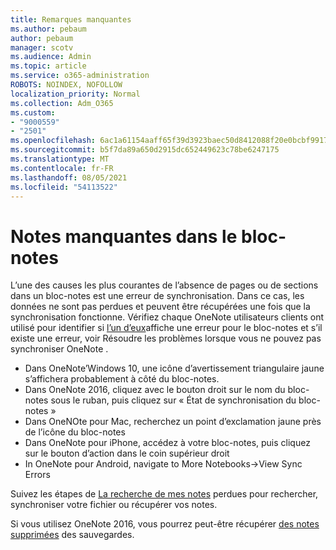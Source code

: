 ```yaml
---
title: Remarques manquantes
ms.author: pebaum
author: pebaum
manager: scotv
ms.audience: Admin
ms.topic: article
ms.service: o365-administration
ROBOTS: NOINDEX, NOFOLLOW
localization_priority: Normal
ms.collection: Adm_O365
ms.custom:
- "9000559"
- "2501"
ms.openlocfilehash: 6ac1a61154aaff65f39d3923baec50d8412088f20e0bcbf991724bb6fa469d62
ms.sourcegitcommit: b5f7da89a650d2915dc652449623c78be6247175
ms.translationtype: MT
ms.contentlocale: fr-FR
ms.lasthandoff: 08/05/2021
ms.locfileid: "54113522"
---
```

# <a name="missing-notes-in-notebook"></a>Notes manquantes dans le bloc-notes

L’une des causes les plus courantes de l’absence de pages ou de sections dans un bloc-notes est une erreur de synchronisation. Dans ce cas, les données ne sont pas perdues et peuvent être récupérées une fois que la synchronisation fonctionne. Vérifiez chaque OneNote utilisateurs clients ont utilisé pour identifier si [l’un d’eux](https://support.office.com/article/299495ef-66d1-448f-90c1-b785a6968d45)affiche une erreur pour le bloc-notes et s’il existe une erreur, voir Résoudre les problèmes lorsque vous ne pouvez pas synchroniser OneNote .

- Dans OneNote’Windows 10, une icône d’avertissement triangulaire jaune s’affichera probablement à côté du bloc-notes.
- Dans OneNote 2016, cliquez avec le bouton droit sur le nom du bloc-notes sous le ruban, puis cliquez sur « État de synchronisation du bloc-notes »
- Dans OneNOte pour Mac, recherchez un point d’exclamation jaune près de l’icône du bloc-notes
- Dans OneNote pour iPhone, accédez à votre bloc-notes, puis cliquez sur le bouton d’action dans le coin supérieur droit
- In OneNote pour Android, navigate to More Notebooks->View Sync Errors

Suivez les étapes de [La recherche de mes notes](https://support.office.com/article/32cb2bd7-afe7-44d2-a711-398a88421287) perdues pour rechercher, synchroniser votre fichier ou récupérer vos notes.

Si vous utilisez OneNote 2016, vous pourrez peut-être récupérer [des notes supprimées](https://support.office.com/article/32ed1036-74fd-4c21-bc28-033a486e6b14) des sauvegardes.